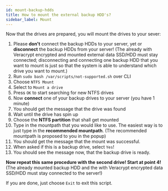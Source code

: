 ```yaml
---
id: mount-backup-hdds
title: How to mount the external backup HDD's?
sidebar_label: Mount
---
```


Now that the drives are prepared, you will mount the drives to your sever:

1. Please **don't** connect the backup HDDs to your server, yet or **disconnect** the backup HDDs from your server!
(The already with Veracrypt encrypted and mounted external data SSD/HDD must stay connected; disconnecting and connecting one backup HDD that you want to mount is just so that the system is able to understand which drive you want to mount.)
1. Run `sudo bash /var/scripts/not-supported.sh` over CLI
1. Choose `NTFS Mount`
1. Select to `Mount a drive`
1. Press `OK` to start searching for new NTFS drives
1. Now **connect** one of your backup drives to your server (you have 1 minute)
1. You should get the message that the drive was found
1. Wait until the drive has spin up
1. Choose the **NTFS partition** that shall get mounted
1. Type in the mountpath that you would like to use. The easiest way is to just type in the **recommended mountpath**. (The recommended mountpath is proposed to you in the popup)
1. You should get the message that the mount was successful.
1. When asked if this is a backup drive, select `Yes`!
1. You should see the message now, that the backup drive is ready.

**Now repeat this same procedure with the second drive! Start at point 4!**<br/>
(The already mounted backup HDD and the with Veracrypt encrypted data SSD/HDD must stay connected to the server!)

If you are done, just choose `Exit` to exit this script.